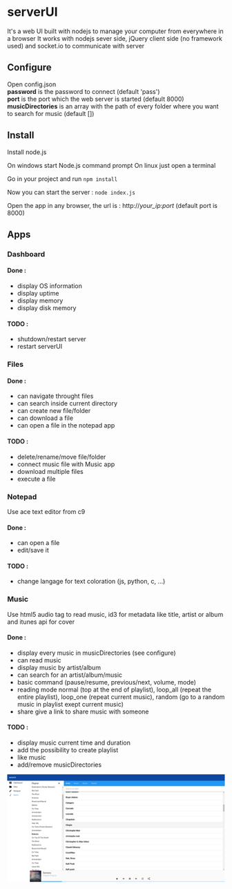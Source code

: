 # serverUI
It's a web UI built with nodejs to manage your computer from everywhere in a browser
It works with nodejs sever side, jQuery client side (no framework used) and socket.io to communicate with server

## Configure
Open config.json  
**password** is the password to connect (default 'pass')  
**port** is the port which the web server is started (default 8000)  
**musicDirectories** is an array with the path of every folder where you want to search for music (default [])  

## Install
Install node.js

On windows start Node.js command prompt
On linux just open a terminal

Go in your project and run `npm install`

Now you can start the server : `node index.js`

Open the app in any browser, the url is : http://*your_ip*:*port* (default port is 8000)

## Apps

### Dashboard
#### Done :
 * display OS information
 * display uptime
 * display memory
 * display disk memory

#### TODO :
 * shutdown/restart server
 * restart serverUI

### Files
#### Done :
 * can navigate throught files
 * can search inside current directory
 * can create new file/folder
 * can download a file
 * can open a file in the notepad app

#### TODO :
 * delete/rename/move file/folder
 * connect music file with Music app
 * download multiple files
 * execute a file

### Notepad
Use ace text editor from c9
#### Done :
 * can open a file
 * edit/save it

#### TODO :
 * change langage for text coloration (js, python, c, ...)

### Music
Use html5 audio tag to read music, id3 for metadata like title, artist or album and itunes api for cover
#### Done :
 * display every music in musicDirectories (see configure)
 * can read music
 * display music by artist/album
 * can search for an artist/album/music
 * basic command (pause/resume, previous/next, volume, mode)
 * reading mode normal (top at the end of playlist), loop_all (repeat the entire playlist), loop_one (repeat current music), random (go to a random music in playlist exept current music)
 * share give a link to share music with someone

#### TODO :
 * display music current time and duration
 * add the possibility to create playlist
 * like music
 * add/remove musicDirectories

 ![alt tag](https://raw.githubusercontent.com/FrancoisMentec/serverUI/master/capture/Music-0.png)
